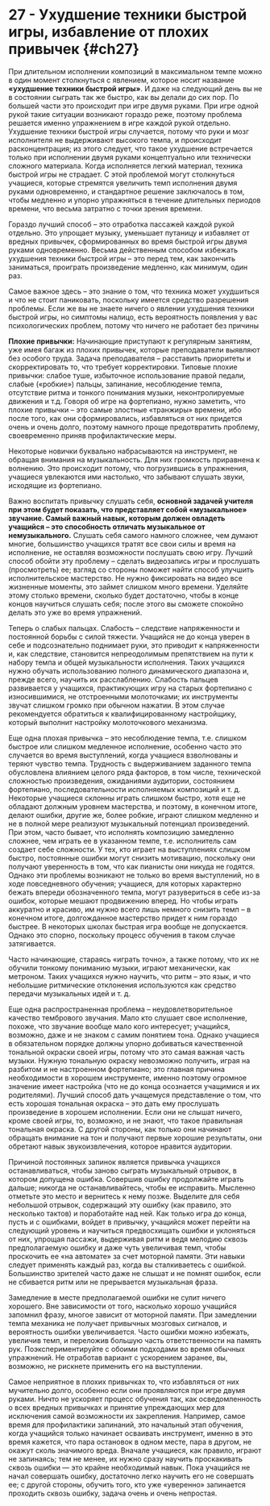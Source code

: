 # 27 - Ухудшение техники быстрой игры, избавление от плохих привычек {#ch27}

При длительном исполнении композиций в максимальном темпе можно в один момент столкнуться с явлением, которое носит название  **«ухудшение техники быстрой игры»**. И даже на следующий день вы не в состоянии сыграть так же быстро, как вы делали до сих пор. По большей части это происходит при игре двумя руками. При игре одной рукой такие ситуации возникают гораздо реже, поэтому проблема решается именно упражнением в игре каждой рукой отдельно. Ухудшение техники быстрой игры случается, потому что руки и мозг исполнителя не выдерживают высокого темпа, и происходит расконцентрация; из этого следует, что такое ухудшение встречается только при исполнении двумя руками концептуально или технически сложного материала. Когда исполняется легкий материал, техника быстрой игры не страдает. С этой проблемой могут столкнуться учащиеся, которые стремятся увеличить темп исполнения двумя руками одновременно, и стандартное решение заключалось в том, чтобы медленно и упорно упражняться в течение длительных периодов времени, что весьма затратно с точки зрения времени.

Гораздо лучший способ – это отработка пассажей каждой рукой отдельно.  Это упрощает музыку, уменьшает путаницу и избавляет от вредных привычек, сформированных во время быстрой игры двумя руками одновременно.  Весьма действенным способом избежать ухудшения техники быстрой игры – это перед тем, как закончить заниматься, проиграть произведение медленно, как минимум, один раз.

Самое важное здесь – это знание о том, что техника может ухудшиться  и что не стоит паниковать, поскольку имеется средство разрешения проблемы. Если же вы не знаете ничего о явлении ухудшения техники быстрой игры, но симптомы налицо, есть вероятность появления у вас психологических проблем, потому что ничего не  работает без причины

**Плохие привычки:**  Начинающие приступают к регулярным занятиям, уже имея багаж из плохих привычек, которые преподаватели выявляют без особого труда. Задача преподавателя – расставить приоритеты и скорректировать то, что требует корректировки. Типовые плохие привычки: слабое туше, избыточное использование правой педали, слабые («робкие») пальцы, запинание, несоблюдение темпа, отсутствие ритма и тонкого понимания музыки, неконтролируемые движения и т.д. Говоря об игре на фортепиано, нужно заметить, что плохие привычки – это самые злостные «транжиры» времени, ибо после того, как они сформировались, избавляться от них придется очень и очень долго, поэтому намного проще предотвратить проблему, своевременно приняв профилактические меры.

Некоторые новички буквально набрасываются на инструмент, не обращая внимания на музыкальность.  Для них громкость приравнена к волнению. Это происходит потому, что погрузившись в упражнения, учащиеся увлекаются ими настолько, что забывают слушать звуки, исходящие из фортепиано.  

Важно воспитать  привычку слушать себя, **основной задачей учителя при этом будет показать, что представляет собой «музыкальное» звучание. Самый важный навык, которым должен овладеть учащийся – это способность отличать музыкальное от немузыкального.** Слушать себя самого намного сложнее, чем думают многие, большинство учащихся тратят все свои силы и время на исполнение, не оставляя возможности послушать свою игру. Лучший способ обойти эту проблему – сделать видеозапись игры и прослушать (просмотреть) ее; взгляд со стороны поможет найти способ улучшить исполнительское мастерство.  Не нужно фиксировать на видео все жизненные моменты, это займет слишком много времени. Уделяйте этому столько времени, сколько будет достаточно, чтобы в конце концов научиться слушать себя; после этого вы сможете спокойно делать это уже во время упражнений.

Теперь о слабых пальцах. Слабость – следствие напряженности и постоянной борьбы с силой тяжести.  Учащийся не до конца уверен в себе и подсознательно поднимает руки, это приводит к напряженности и, как следствие, становится непреодолимым препятствием на пути к набору темпа и общей музыкальности исполнения. Таких учащихся нужно обучать использованию полного динамического диапазона и, прежде всего, научить их расслаблению. Слабость пальцев развивается у учащихся, практикующих игру на старых фортепиано с износившимися, не отстроенными молоточками; их инструменты звучат слишком громко при обычном нажатии. В этом случае рекомендуется обратиться к квалифицированному настройщику, который выполнит настройку молоточкового механизма.

Еще одна плохая привычка – это несоблюдение темпа, т.е. слишком быстрое или слишком медленное исполнение, особенно часто это случается во время выступлений,  когда учащиеся взволнованы и теряют чувство темпа. Трудность с выдерживанием заданного темпа обусловлена влиянием целого ряда факторов, в том числе, технической сложностью произведения, ожиданиями аудитории, состоянием фортепиано, последовательности исполняемых композиций и т. д. Некоторые учащиеся склонны играть слишком быстро, хотя еще не обладают должным уровнем мастерства, и поэтому, в конечном итоге, делают ошибки, другие же, более робкие, играют слишком медленно и не в полной мере реализуют музыкальный потенциал произведений. При этом, часто бывает, что исполнять композицию замедленно сложнее, чем играть ее в указанном темпе, т.е. исполнитель сам создает себе сложности. У тех, кто играет на выступлениях слишком быстро, постоянные ошибки могут снизить мотивацию, поскольку они получают уверенность в том, что как пианисты они никуда не годятся. Однако эти проблемы возникают не только во время выступлений, но в ходе повседневного обучения; учащиеся, для которых характерно бежать впереди обозначенного темпа, могут разувериться в себе из-за ошибок, которые мешают продвижению вперед. Но чтобы играть аккуратно и красиво, им нужно всего лишь немного снизить темп – в конечном итоге,  долгожданное мастерство придет к ним гораздо быстрее. В некоторых школах быстрая игра вообще не допускается. Однако это спорно, поскольку процесс обучения в таком случае затягивается.

Часто начинающие, стараясь «играть точно», а также потому, что их не обучили тонкому пониманию музыки, играют механически, как метроном. Таких учащихся нужно научить, что ритм – это язык, и что небольшие ритмические отклонения используются как средство передачи музыкальных идей и т. д.

Еще одна распространенная проблема – неудовлетворительное качество тембрового звучания. Мало кто слушает свое исполнение, похоже, что звучание вообще мало кого интересует; учащийся, возможно, даже и не знаком с самим понятием тона. Однако учащиеся в обязательном порядке должны упорно добиваться качественной тональной окраски своей игры, потому что это самая важная часть музыки. Нужную тональную окраску невозможно получить, играя на разбитом и не настроенном фортепиано; это главная причина необходимости в хорошем инструменте, именно поэтому огромное значение имеет настройка (что не до конца осознается учащимися и их родителями). Лучший способ дать учащемуся представление о том, что есть хорошая тональная окраска – это дать ему прослушать произведение в хорошем исполнении.  Если они не слышат ничего, кроме своей игры, то, возможно, и не знают, что такое правильная тональная окраска. С другой стороны, как только они начинают обращать внимание на тон и получают первые хорошие результаты, они обретают навык звукоизвлечения, которое нравится аудитории.

Причиной постоянных запинок является привычка учащихся останавливаться, чтобы заново сыграть музыкальный отрывок, в котором допущена ошибка. Совершив ошибку продолжайте играть дальше; никогда не останавливайтесь, чтобы ее исправить. Мысленно отметьте это место и вернитесь к нему позже. Выделите для себя небольшой отрывок, содержащий эту ошибку (как правило, это несколько тактов) и поработайте над ней. Как только игра до конца, пусть и с ошибками, войдет в привычку, учащийся может перейти на следующий уровень и научиться предвосхищать ошибки и уклоняться от них, упрощая пассажи, выдерживая ритм и ведя мелодию сквозь предполагаемую ошибку и даже чуть увеличивая темп, чтобы проскочить ее «на автомате» за счет моторной памяти. Эти навыки следует применять каждый раз, когда вы сталкиваетесь с ошибкой. Большинство зрителей часто даже не слышат и не помнят ошибок, если не сбивается ритм или не прерывается музыкальная фраза.

Замедление в месте предполагаемой ошибки не сулит ничего хорошего. Вне зависимости от того, насколько хорошо учащийся запомнил фразу, многое зависит от моторной памяти. При замедлении темпа механика не получает привычных мозговых сигналов, и вероятность ошибки увеличивается. Часто ошибки можно избежать, увеличив темп, и переложив большую часть ответственности на память рук. Поэкспериментируйте с обоими подходами во время обычных упражнений. Не отработав вариант с ускорением заранее, вы, возможно, не рискнете применить его на выступлении.

Самое неприятное в плохих привычках то, что избавляться от них мучительно долго, особенно если они проявляются при игре двумя руками. Ничто не ускоряет процесс обучения так, как осведомленность о всех вредных привычках и принятие упреждающих мер для исключения самой возможности их закрепления.  Например, самое время для профилактики запинаний, это начальный этап обучения, когда учащийся только начинает осваивать инструмент, именно в это время кажется, что пара остановок в одном месте, пара в другом, не окажут сколь значимого вреда. Вначале учащиеся, как правило, играют не запинаясь; тем не менее, их нужно сразу научить проскакивать сквозь ошибки — это крайне необходимый навык. Пока учащийся не начал совершать ошибку, достаточно легко научить его не совершать ее; с другой стороны, обучить того, кто уже «уверенно» запинается проходить сквозь ошибку, задача очень и очень непростая.
